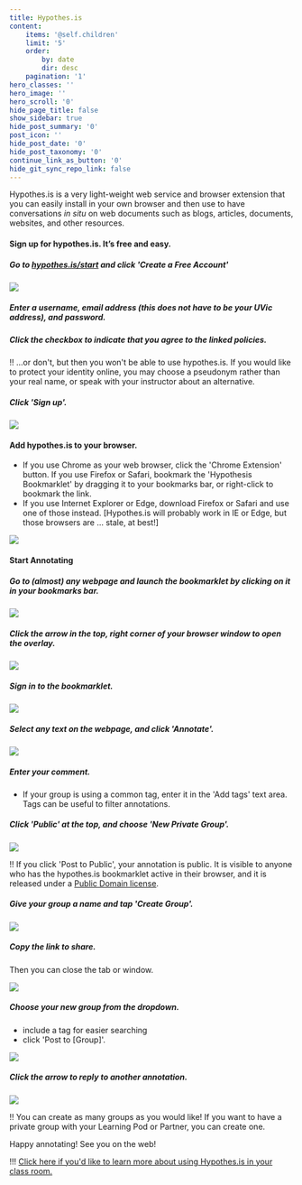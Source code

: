 ```yaml
---
title: Hypothes.is
content:
    items: '@self.children'
    limit: '5'
    order:
        by: date
        dir: desc
    pagination: '1'
hero_classes: ''
hero_image: ''
hero_scroll: '0'
hide_page_title: false
show_sidebar: true
hide_post_summary: '0'
post_icon: ''
hide_post_date: '0'
hide_post_taxonomy: '0'
continue_link_as_button: '0'
hide_git_sync_repo_link: false
---
```


Hypothes.is is a very light-weight web service and browser extension that you can easily install in your own browser and then use to have conversations *in situ* on web documents such as blogs, articles, documents, websites, and other resources.

#### Sign up for hypothes.is. It’s free and easy.

##### Go to [hypothes.is/start](https://hypothes.is/start) and click 'Create a Free Account'

![](hypothes-is-1.png)

##### Enter a username, email address (this does not have to be your UVic address), and password.
##### Click the checkbox to indicate that you agree to the linked policies.
!! ...or don't, but then you won't be able to use hypothes.is. If you would like to protect your identity online, you may choose a pseudonym rather than your real name, or speak with your instructor about an alternative.

##### Click 'Sign up'.

![](hypothes-is-2.png)

#### Add hypothes.is to your browser.

- If you use Chrome as your web browser, click the 'Chrome Extension' button. If you use Firefox or Safari, bookmark the 'Hypothesis Bookmarklet' by dragging it to your bookmarks bar, or right-click to bookmark the link.
- If you use Internet Explorer or Edge, download Firefox or Safari and use one of those instead. [Hypothes.is will probably work in IE or Edge, but those browsers are ... stale, at best!]

![](hypothes-is-3.png)

#### Start Annotating

##### Go to (almost) any webpage and launch the bookmarklet by clicking on it in your bookmarks bar.

![](hypothes-is-4.png)

##### Click the arrow in the top, right corner of your browser window to open the overlay.

![](hypothes-is-5.png)

##### Sign in to the bookmarklet.

![](hypothes-is-6.png)

##### Select any text on the webpage, and click 'Annotate'.

![](hypothes-is-7.png)

##### Enter your comment.
- If your group is using a common tag, enter it in the 'Add tags' text area. Tags can be useful to filter annotations.

##### Click 'Public' at the top, and choose 'New Private Group'.

![](hypothes-is-8.png)

!! If you click 'Post to Public', your annotation is public. It is visible to anyone who has the hypothes.is bookmarklet active in their browser, and it is released under a [Public Domain license](https://creativecommons.org/share-your-work/public-domain/).

##### Give your group a name and tap 'Create Group'.

![](hypothes-is-8a.png)

##### Copy the link to share.
Then you can close the tab or window.

![](hypothes-is-8b.png)

##### Choose your new group from the dropdown.

- include a tag for easier searching
- click 'Post to [Group]'.

![](hypothes-is-8c.png)

##### Click the arrow to reply to another annotation.

![](hypothes-is-9.png)

!! You can create as many groups as you would like! If you want to have a private group with your Learning Pod or Partner, you can create one.

Happy annotating! See you on the web!

!!! [Click here if you'd like to learn more about using Hypothes.is in your class room.](https://web.hypothes.is/education/)
